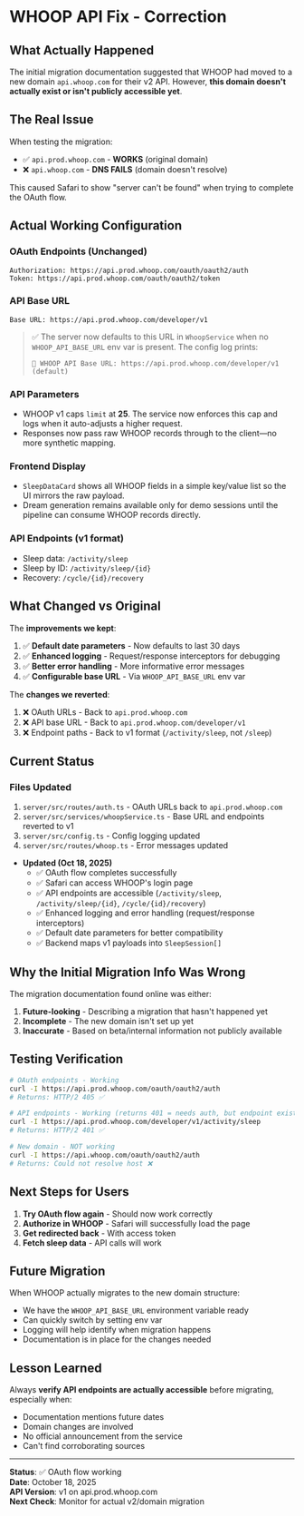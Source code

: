 # WHOOP API Fix - Correction

## What Actually Happened

The initial migration documentation suggested that WHOOP had moved to a new domain `api.whoop.com` for their v2 API. However, **this domain doesn't actually exist or isn't publicly accessible yet**.

## The Real Issue

When testing the migration:
- ✅ `api.prod.whoop.com` - **WORKS** (original domain)
- ❌ `api.whoop.com` - **DNS FAILS** (domain doesn't resolve)

This caused Safari to show "server can't be found" when trying to complete the OAuth flow.

## Actual Working Configuration

### OAuth Endpoints (Unchanged)
```
Authorization: https://api.prod.whoop.com/oauth/oauth2/auth
Token: https://api.prod.whoop.com/oauth/oauth2/token
```

### API Base URL
```
Base URL: https://api.prod.whoop.com/developer/v1
```

> ✅ The server now defaults to this URL in `WhoopService` when no `WHOOP_API_BASE_URL` env var is present. The config log prints:
>
> `📌 WHOOP API Base URL: https://api.prod.whoop.com/developer/v1 (default)`

### API Parameters
- WHOOP v1 caps `limit` at **25**. The service now enforces this cap and logs when it auto-adjusts a higher request.
- Responses now pass raw WHOOP records through to the client—no more synthetic mapping.

### Frontend Display
- `SleepDataCard` shows all WHOOP fields in a simple key/value list so the UI mirrors the raw payload.
- Dream generation remains available only for demo sessions until the pipeline can consume WHOOP records directly.

### API Endpoints (v1 format)
- Sleep data: `/activity/sleep`
- Sleep by ID: `/activity/sleep/{id}`
- Recovery: `/cycle/{id}/recovery`

## What Changed vs Original

The **improvements we kept**:
1. ✅ **Default date parameters** - Now defaults to last 30 days
2. ✅ **Enhanced logging** - Request/response interceptors for debugging
3. ✅ **Better error handling** - More informative error messages
4. ✅ **Configurable base URL** - Via `WHOOP_API_BASE_URL` env var

The **changes we reverted**:
1. ❌ OAuth URLs - Back to `api.prod.whoop.com`
2. ❌ API base URL - Back to `api.prod.whoop.com/developer/v1`
3. ❌ Endpoint paths - Back to v1 format (`/activity/sleep`, not `/sleep`)

## Current Status

### Files Updated
1. `server/src/routes/auth.ts` - OAuth URLs back to `api.prod.whoop.com`
2. `server/src/services/whoopService.ts` - Base URL and endpoints reverted to v1
3. `server/src/config.ts` - Config logging updated
4. `server/src/routes/whoop.ts` - Error messages updated

- **Updated (Oct 18, 2025)**
  - ✅ OAuth flow completes successfully
  - ✅ Safari can access WHOOP's login page
  - ✅ API endpoints are accessible (`/activity/sleep`, `/activity/sleep/{id}`, `/cycle/{id}/recovery`)
  - ✅ Enhanced logging and error handling (request/response interceptors)
  - ✅ Default date parameters for better compatibility
  - ✅ Backend maps v1 payloads into `SleepSession[]`

## Why the Initial Migration Info Was Wrong

The migration documentation found online was either:
1. **Future-looking** - Describing a migration that hasn't happened yet
2. **Incomplete** - The new domain isn't set up yet
3. **Inaccurate** - Based on beta/internal information not publicly available

## Testing Verification

```bash
# OAuth endpoints - Working
curl -I https://api.prod.whoop.com/oauth/oauth2/auth
# Returns: HTTP/2 405 ✅

# API endpoints - Working (returns 401 = needs auth, but endpoint exists)
curl -I https://api.prod.whoop.com/developer/v1/activity/sleep
# Returns: HTTP/2 401 ✅

# New domain - NOT working
curl -I https://api.whoop.com/oauth/oauth2/auth
# Returns: Could not resolve host ❌
```

## Next Steps for Users

1. **Try OAuth flow again** - Should now work correctly
2. **Authorize in WHOOP** - Safari will successfully load the page
3. **Get redirected back** - With access token
4. **Fetch sleep data** - API calls will work

## Future Migration

When WHOOP actually migrates to the new domain structure:
- We have the `WHOOP_API_BASE_URL` environment variable ready
- Can quickly switch by setting env var
- Logging will help identify when migration happens
- Documentation is in place for the changes needed

## Lesson Learned

Always **verify API endpoints are actually accessible** before migrating, especially when:
- Documentation mentions future dates
- Domain changes are involved
- No official announcement from the service
- Can't find corroborating sources

---

**Status**: ✅ OAuth flow working  
**Date**: October 18, 2025  
**API Version**: v1 on api.prod.whoop.com  
**Next Check**: Monitor for actual v2/domain migration

